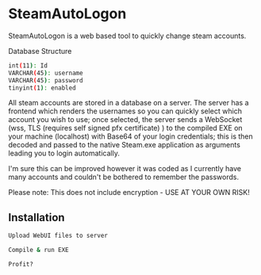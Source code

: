 # SteamAutoLogon

SteamAutoLogon is a web based tool to quickly change steam accounts.

Database Structure

```bash
int(11): Id
VARCHAR(45): username
VARCHAR(45): password
tinyint(1): enabled
```

All steam accounts are stored in a database on a server. 
The server has a frontend which renders the usernames so you can quickly select which account you wish to use; once selected, the server sends a WebSocket (wss, TLS (requires self signed pfx certificate) ) to the compiled EXE on your machine (localhost) with Base64 of your login credentials; this is then decoded and passed to the native Steam.exe application as arguments leading you to login automatically.

I'm sure this can be improved however it was coded as I currently have many accounts and couldn't be bothered to remember the passwords.

Please note: This does not include encryption - USE AT YOUR OWN RISK!

## Installation

```bash
Upload WebUI files to server
```

```bash
Compile & run EXE
```

```bash
Profit?
```
